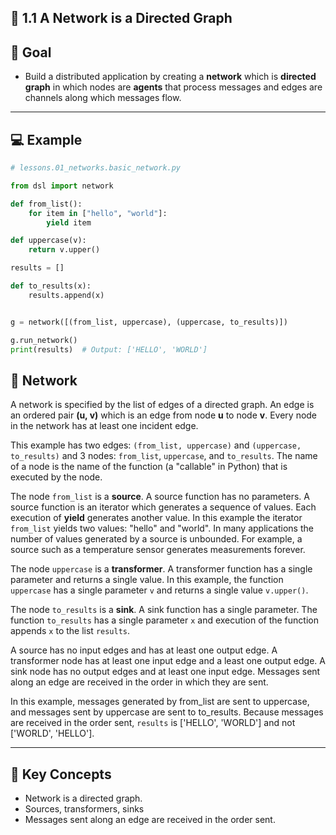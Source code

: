 ## 🧩 1.1 A Network is a Directed Graph


## 🎯 Goal


- Build a distributed application by creating a **network** which is **directed graph** in which nodes are **agents** that process messages and edges are channels along which messages flow.
---

## 💻 Example
 
```python
# lessons.01_networks.basic_network.py

from dsl import network

def from_list():
    for item in ["hello", "world"]:
        yield item

def uppercase(v):
    return v.upper()

results = []

def to_results(x):
    results.append(x)


g = network([(from_list, uppercase), (uppercase, to_results)])

g.run_network()
print(results)  # Output: ['HELLO', 'WORLD']

```
## 📍 Network
A network is specified by the list of edges of a directed graph. An edge is an ordered pair **(u, v)** which is an edge from node **u** to node **v**. Every node in the network has at least one incident edge. 

This example has two edges: ```(from_list, uppercase)``` and ```(uppercase, to_results)``` and  3 nodes: ```from_list```, ```uppercase```, and ```to_results```. The name of a node is the name of the function (a "callable" in Python) that is executed by the node. 

The node ```from_list``` is a **source**. A source function has no parameters. A source function is an iterator which generates a sequence of values. Each execution of **yield** generates another value. In this example the iterator ```from_list``` yields two values: "hello" and "world". In many applications the number of values generated by a source is unbounded. For example, a source such as a temperature sensor generates measurements forever.

The node ```uppercase``` is a **transformer**. A transformer function has a single parameter and returns a single value.  In this example, the function ```uppercase``` has a single parameter ```v``` and returns a single value ```v.upper()```.

The node ```to_results``` is a **sink**. A sink function has a single parameter. The function ```to_results``` has a single parameter ```x``` and execution of the function appends ```x``` to the list ```results```.

A source has no input edges and has at least one output edge. A transformer node has at least one input edge and a least one output edge. A sink node has no output edges and at least one input edge. Messages sent along an edge are received in the order in which they are sent.

In this example, messages generated by from_list are sent to uppercase, and messages sent by uppercase are sent to to_results. Because messages are received in the order sent, ```results``` is ['HELLO', 'WORLD'] and not ['WORLD', 'HELLO'].

---
## 🧠 Key Concepts
- Network is a directed graph. 
- Sources, transformers, sinks
- Messages sent along an edge are received in the order sent.